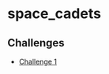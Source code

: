 # space_cadets

## Challenges
- [Challenge 1](https://github.com/Toby-SJ/space_cadets/blob/main/challenge_1.py)
